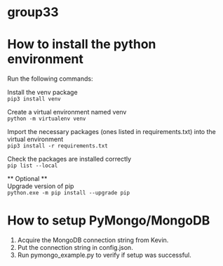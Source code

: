 # group33

# How to install the python environment

Run the following commands:  
  
Install the venv package  
`pip3 install venv`  
  
Create a virtual environment named venv  
`python -m virtualenv venv`  
  
Import the necessary packages (ones listed in requirements.txt) into the virtual environment  
`pip3 install -r requirements.txt`  
  
Check the packages are installed correctly  
`pip list --local`  
  
** Optional **  
Upgrade version of pip  
`python.exe -m pip install --upgrade pip`  

# How to setup PyMongo/MongoDB
1. Acquire the MongoDB connection string from Kevin.
2. Put the connection string in config.json.
3. Run pymongo_example.py to verify if setup was successful.

